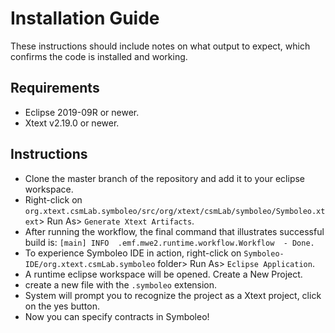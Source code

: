 # Installation Guide
These instructions should include notes on what output to expect, which confirms the code is installed and working.

## Requirements
- Eclipse 2019-09R or newer.
- Xtext v2.19.0 or newer.

## Instructions
- Clone the master branch of the repository and add it to your eclipse workspace.
- Right-click on `org.xtext.csmLab.symboleo/src/org/xtext/csmLab/symboleo/Symboleo.xtext`> Run As> `Generate Xtext Artifacts`.
- After running the workflow, the final command that illustrates successful build is: `[main] INFO  .emf.mwe2.runtime.workflow.Workflow  - Done.`
- To experience Symboleo IDE in action, right-click on `Symboleo-IDE/org.xtext.csmLab.symboleo` folder> Run As> `Eclipse Application`.
- A runtime eclipse workspace will be opened. Create a New Project.
- create a new file with the `.symboleo` extension.
- System will prompt you to recognize the project as a Xtext project, click on the yes button.
- Now you can specify contracts in Symboleo!

